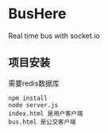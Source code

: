 BusHere
=======

Real time bus with socket.io


项目安装
-----------------------------------

需要redis数据库

    npm install
    node server.js
    index.html 是用户客户端
    bus.html 是公交客户端
